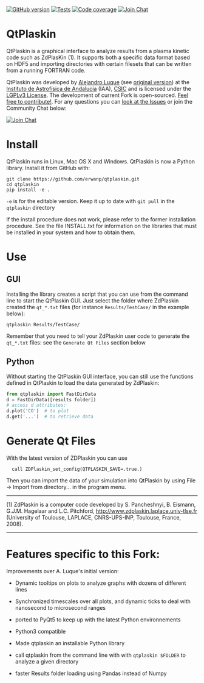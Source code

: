 [![GitHub version](https://img.shields.io/github/v/release/erwanp/qtplaskin.svg)](https://img.shields.io/github/v/release/erwanp/qtplaskin.svg)
[![Tests](https://img.shields.io/travis/erwanp/qtplaskin.svg)](https://travis-ci.org/erwanp/qtplaskin)
[![Code coverage](https://codecov.io/gh/erwanp/qtplaskin/branch/master/graph/badge.svg)](https://codecov.io/gh/erwanp/qtplaskin)
[![Join Chat](https://badges.gitter.im/Join%20Chat.svg)](https://gitter.im/zdplaskin/community#)

# QtPlaskin

QtPlaskin is a graphical interface to analyze results from a plasma 
kinetic code such as ZdPlasKin (1).  It supports both a specific data
format based on HDF5 and importing directories with certain filesets
that can be written from a running FORTRAN code.

QtPlaskin was developed by [Alejandro Luque](http://www.iaa.es/~aluque) (see [original version](https://github.com/aluque))
at the [Instituto de Astrofísica de Andalucía](https://www.iaa.csic.es) (IAA), [CSIC](http://www.csic.es) and is licensed under the [LGPLv3 License](https://www.gnu.org/licenses/lgpl-3.0.html). 
The development of current Fork is open-sourced. [Feel free to contribute!](https://github.com/erwanp/qtplaskin/graphs/contributors). For any questions you can [look at the Issues](https://github.com/erwanp/qtplaskin/issues?utf8=%E2%9C%93&q=is%3Aissue+) or join the Community Chat below: 

[![Join Chat](https://badges.gitter.im/Join%20Chat.svg)](https://gitter.im/zdplaskin/community#)

# Install

QtPlaskin runs in Linux, Mac OS X and Windows. QtPlaskin is now a Python library. 
Install it from GitHub with:

```
git clone https://github.com/erwanp/qtplaskin.git
cd qtplaskin
pip install -e .
``` 

`-e` is for the editable version. Keep it up to date with `git pull` in the 
`qtplaskin` directory

If the install procedure does not work, please refer to the former installation procedure. 
See the file INSTALL.txt for information on the libraries that must be
installed in your system and how to obtain them.

# Use

## GUI 

Installing the library creates a script that you can use from the command line to 
start the QtPlaskin GUI. Just select the folder where ZdPlaskin created the `qt_*.txt` 
files (for instance `Results/TestCase/` in the example below):

```
qtplaskin Results/TestCase/
```

Remember that you need to tell your ZdPlaskin user code to generate the `qt_*.txt` files:
see the `Generate Qt Files` section below 


## Python

Without starting the QtPlaskin GUI interface, you can still use the functions 
defined in QtPlaskin to load the data generated by ZdPlaskin:

```python
from qtplaskin import FastDirData
d = FastDirData([results folder])
# access d attributes:
d.plot('CO')  # to plot 
d.get('...')  # to retrieve data
``` 


# Generate Qt Files

With the latest version of ZDPlaskin you can use 
```
  call ZDPlaskin_set_config(QTPLASKIN_SAVE=.true.)
```
Then you can import the data of your simulation into QtPlaskin by using
File -> Import from directory... in the program menu.


---
(1)  ZdPlaskin is a computer code developed by S. Pancheshnyi, B. Eismann, 
     G.J.M. Hagelaar and L.C. Pitchford, 
     http://www.zdplaskin.laplace.univ-tlse.fr (University of Toulouse, 
     LAPLACE, CNRS-UPS-INP, Toulouse, France, 2008).


---

# Features specific to this Fork: 

Improvements over A. Luque's initial version:

- Dynamic tooltips on plots to analyze graphs with dozens of different lines

- Synchronized timescales over all plots, and dynamic ticks to deal with 
nanosecond to microsecond ranges

- ported to PyQt5 to keep up with the latest Python environnements

- Python3 compatible

- Made qtplaskin an installable Python library

- call qtplaskin from the command line with with `qtplaskin $FOLDER` to analyze a given directory

- faster Results folder loading using Pandas instead of Numpy







